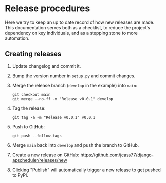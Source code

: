 # Release procedures

Here we try to keep an up to date record of how new releases are made. This
documentation serves both as a checklist, to reduce the project's dependency on
key individuals, and as a stepping stone to more automation.

## Creating releases

1. Update changelog and commit it.

2. Bump the version number in `setup.py` and commit changes.

3. Merge the release branch (``develop`` in the example) into ``main``:

    ```
    git checkout main
    git merge --no-ff -m "Release v0.0.1" develop
    ```

4. Tag the release:

    ```
    git tag -a -m "Release v0.0.1" v0.0.1
    ```

5. Push to GitHub:

    ```
    git push --follow-tags
    ```

6. Merge ``main`` back into ``develop`` and push the branch to GitHub.

7. Create a new release on GitHub: https://github.com/jcass77/django-apscheduler/releases/new

8. Clicking "Publish" will automatically trigger a new release to get pushed to PyPi.
